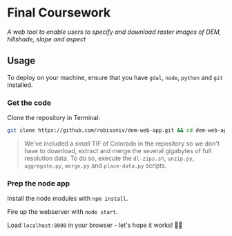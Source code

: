 # Final Coursework

*A web tool to  enable  users to specify  and download  raster images of DEM, hillshade, slope and aspect*

## Usage

To deploy on your machine, ensure that you have `gdal`, `node`, `python` and `git` installed.

### Get the code

Clone the repository in Terminal:

```bash
git clone https://github.com/robisoniv/dem-web-app.git && cd dem-web-app/code/hillshade-app
```

> We've included a *small* TIF of Colorado in the repository so we don't have to download, extract and merge the several gigabytes of full resolution data. To do so, execute the `dl-zips.sh`, `unzip.py`, `aggregate.py`, `merge.py` and `place-data.py` scripts.

### Prep the node app

Install the node modules with `npm install`.

Fire up the webserver with `node start`.

Load `localhost:8000` in your browser - let's hope it works! 🤞🏼
